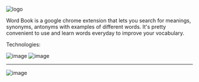 

![logo](https://user-images.githubusercontent.com/58108474/135974918-b9c14c81-5b99-479c-9a79-ce137fdb5226.png)

Word Book is a google chrome extension that lets you search for meanings, synonyms, antonyms with examples of different words. It's pretty convenient to use and learn words everyday to improve your vocabulary.

Technologies:

![image](https://user-images.githubusercontent.com/58108474/135975492-220809c6-f5af-49fc-991a-403963b018dc.png)   ![image](https://user-images.githubusercontent.com/58108474/135975844-ea77d62d-5d0b-45c3-bf71-947ad2d9bce0.png)

___________________________________________________________________________________________________________________________________________________________________________________


![image](https://user-images.githubusercontent.com/58108474/135978844-2456b593-498d-4ba5-bd23-46714d5bece3.png)
